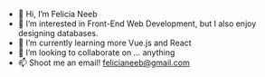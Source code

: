 - 👋 Hi, I’m Felicia Neeb
- 👀 I’m interested in Front-End Web Development, but I also enjoy designing databases.
- 🌱 I’m currently learning more Vue.js and React
- 💞️ I’m looking to collaborate on ... anything
- 📫 Shoot me an email! felicianeeb@gmail.com

<!---
fneeb6741/fneeb6741 is a ✨ special ✨ repository because its `README.md` (this file) appears on your GitHub profile.
You can click the Preview link to take a look at your changes.
--->

